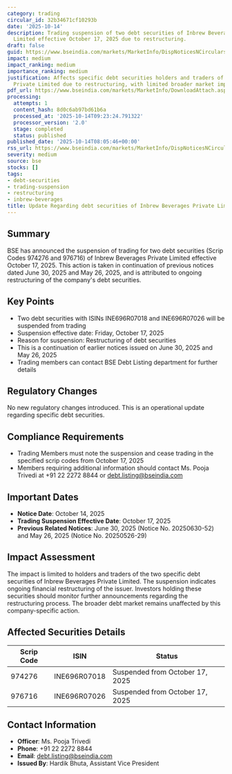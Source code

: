```yaml
---
category: trading
circular_id: 32b34671cf10293b
date: '2025-10-14'
description: Trading suspension of two debt securities of Inbrew Beverages Private
  Limited effective October 17, 2025 due to restructuring.
draft: false
guid: https://www.bseindia.com/markets/MarketInfo/DispNoticesNCirculars.aspx?Noticeid={DF1B9458-B671-4F33-A7D9-54C2B9FEB58D}&noticeno=20251014-9&dt=10/14/2025&icount=9&totcount=10&flag=0
impact: medium
impact_ranking: medium
importance_ranking: medium
justification: Affects specific debt securities holders and traders of Inbrew Beverages
  Private Limited due to restructuring, with limited broader market impact
pdf_url: https://www.bseindia.com/markets/MarketInfo/DownloadAttach.aspx?id=20251014-9&attachedId=
processing:
  attempts: 1
  content_hash: 8d0c6ab97bd61b6a
  processed_at: '2025-10-14T09:23:24.791322'
  processor_version: '2.0'
  stage: completed
  status: published
published_date: '2025-10-14T08:05:46+00:00'
rss_url: https://www.bseindia.com/markets/MarketInfo/DispNoticesNCirculars.aspx?Noticeid={DF1B9458-B671-4F33-A7D9-54C2B9FEB58D}&noticeno=20251014-9&dt=10/14/2025&icount=9&totcount=10&flag=0
severity: medium
source: bse
stocks: []
tags:
- debt-securities
- trading-suspension
- restructuring
- inbrew-beverages
title: Update Regarding debt securities of Inbrew Beverages Private Limited
---
```


## Summary

BSE has announced the suspension of trading for two debt securities (Scrip Codes 974276 and 976716) of Inbrew Beverages Private Limited effective October 17, 2025. This action is taken in continuation of previous notices dated June 30, 2025 and May 26, 2025, and is attributed to ongoing restructuring of the company's debt securities.

## Key Points

- Two debt securities with ISINs INE696R07018 and INE696R07026 will be suspended from trading
- Suspension effective date: Friday, October 17, 2025
- Reason for suspension: Restructuring of debt securities
- This is a continuation of earlier notices issued on June 30, 2025 and May 26, 2025
- Trading members can contact BSE Debt Listing department for further details

## Regulatory Changes

No new regulatory changes introduced. This is an operational update regarding specific debt securities.

## Compliance Requirements

- Trading Members must note the suspension and cease trading in the specified scrip codes from October 17, 2025
- Members requiring additional information should contact Ms. Pooja Trivedi at +91 22 2272 8844 or debt.listing@bseindia.com

## Important Dates

- **Notice Date**: October 14, 2025
- **Trading Suspension Effective Date**: October 17, 2025
- **Previous Related Notices**: June 30, 2025 (Notice No. 20250630-52) and May 26, 2025 (Notice No. 20250526-29)

## Impact Assessment

The impact is limited to holders and traders of the two specific debt securities of Inbrew Beverages Private Limited. The suspension indicates ongoing financial restructuring of the issuer. Investors holding these securities should monitor further announcements regarding the restructuring process. The broader debt market remains unaffected by this company-specific action.

## Affected Securities Details

| Scrip Code | ISIN | Status |
|------------|------|--------|
| 974276 | INE696R07018 | Suspended from October 17, 2025 |
| 976716 | INE696R07026 | Suspended from October 17, 2025 |

## Contact Information

- **Officer**: Ms. Pooja Trivedi
- **Phone**: +91 22 2272 8844
- **Email**: debt.listing@bseindia.com
- **Issued By**: Hardik Bhuta, Assistant Vice President
